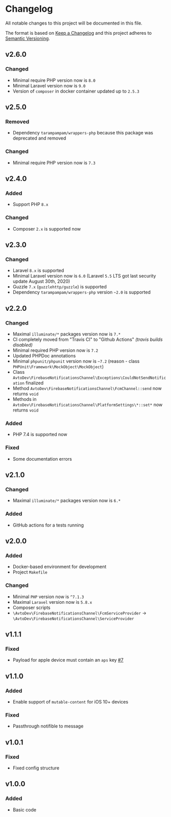# Changelog

All notable changes to this project will be documented in this file.

The format is based on [Keep a Changelog][keepachangelog] and this project adheres to [Semantic Versioning][semver].

## v2.6.0

### Changed

- Minimal require PHP version now is `8.0`
- Minimal Laravel version now is `9.0`
- Version of `composer` in docker container updated up to `2.5.3`

## v2.5.0

### Removed

- Dependency `tarampampam/wrappers-php` because this package was deprecated and removed

### Changed

- Minimal require PHP version now is `7.3`

## v2.4.0

### Added

- Support PHP `8.x`

### Changed

- Composer `2.x` is supported now

## v2.3.0

### Changed

- Laravel `8.x` is supported
- Minimal Laravel version now is `6.0` (Laravel `5.5` LTS got last security update August 30th, 2020)
- Guzzle `7.x` (`guzzlehttp/guzzle`) is supported
- Dependency `tarampampam/wrappers-php` version `~2.0` is supported

## v2.2.0

### Changed

- Maximal `illuminate/*` packages version now is `7.*`
- CI completely moved from "Travis CI" to "Github Actions" _(travis builds disabled)_
- Minimal required PHP version now is `7.2`
- Updated PHPDoc annotations
- Minimal `phpunit/phpunit` version now is `~7.2` (reason - class `PHPUnit\Framework\MockObject\MockObject`)
- Class `AvtoDev\FirebaseNotificationsChannel\Exceptions\CouldNotSendNotification` finalized
- Method `AvtoDev\FirebaseNotificationsChannel\FcmChannel::send` now returns `void`
- Methods in `AvtoDev\FirebaseNotificationsChannel\PlatformSettings\*::set*` now returns `void`

### Added

- PHP 7.4 is supported now

### Fixed

- Some documentation errors

## v2.1.0

### Changed

- Maximal `illuminate/*` packages version now is `6.*`

### Added

- GitHub actions for a tests running

## v2.0.0

### Added

- Docker-based environment for development
- Project `Makefile`

### Changed

- Minimal `PHP` version now is `^7.1.3`
- Maximal `Laravel` version now is `5.8.x`
- Composer scripts
- `\AvtoDev\FirebaseNotificationsChannel\FcmServiceProvider` &rarr; `\AvtoDev\FirebaseNotificationsChannel\ServiceProvider`

## v1.1.1

### Fixed

- Payload for apple device must contain an `aps` key [#7]

[#7]:https://github.com/avto-dev/firebase-notifications-laravel/issues/7

## v1.1.0

### Added

- Enable support of `mutable-content` for iOS 10+ devices

### Fixed

- Passthrough notifible to message

## v1.0.1

### Fixed

- Fixed config structure

## v1.0.0

### Added

- Basic code

[keepachangelog]:https://keepachangelog.com/en/1.0.0/
[semver]:https://semver.org/spec/v2.0.0.html
